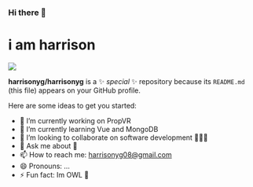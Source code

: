 ### Hi there 👋
<h1>i am harrison</h1>
<img src="https://harrisonyg.github.io/loader/images/Untitled-design.gif"
 <progress max=100 value=10 style=""> </progress> 

**harrisonyg/harrisonyg** is a ✨ _special_ ✨ repository because its `README.md` (this file) appears on your GitHub profile.

Here are some ideas to get you started:

- 🔭 I’m currently working on PropVR
- 🌱 I’m currently learning Vue and MongoDB
- 👯 I’m looking to collaborate on software development 🧑🏻‍💻
- 💬 Ask me about 💎
- 📫 How to reach me: harrisonyg08@gmail.com
- 😄 Pronouns: ...
- ⚡ Fun fact: Im OWL 🦉

